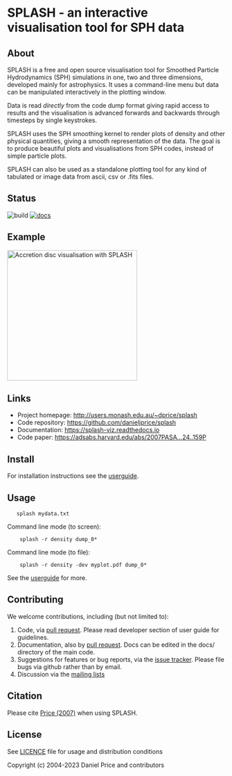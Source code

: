 SPLASH - an interactive visualisation tool for SPH data
=======================================================

About
-----
SPLASH is a free and open source visualisation tool for Smoothed Particle Hydrodynamics (SPH) simulations in one, two and three dimensions, developed mainly for astrophysics. It uses a command-line menu but data can be manipulated interactively in the plotting window.

Data is read *directly* from the code dump format giving rapid access to results and the visualisation is advanced forwards and backwards through timesteps by single keystrokes.

SPLASH uses the SPH smoothing kernel to render plots of density and other physical quantities, giving a smooth representation of the data. The goal is to produce beautiful plots and visualisations from SPH codes, instead of simple particle plots.

SPLASH can also be used as a standalone plotting tool for any kind of tabulated or image data from ascii, csv or .fits files.

Status
------
![build](https://github.com/danieljprice/splash/workflows/build/badge.svg)
[![docs](https://readthedocs.org/projects/splash-viz/badge/?version=latest)](https://splash-viz.readthedocs.io/en/latest/?badge=latest)

Example
-------
<img src="https://splash-viz.readthedocs.io/en/latest/_images/default-mode.png" alt="Accretion disc visualisation with SPLASH" height="300"/>

Links
-----

- Project homepage: http://users.monash.edu.au/~dprice/splash
- Code repository: https://github.com/danieljprice/splash
- Documentation: https://splash-viz.readthedocs.io
- Code paper: https://adsabs.harvard.edu/abs/2007PASA...24..159P

Install
-------
For installation instructions see the [userguide](https://splash-viz.readthedocs.io/en/latest/getting-started.html).

Usage
------------
```
   splash mydata.txt
```

Command line mode (to screen):
```
    splash -r density dump_0*
```
Command line mode (to file):
```
    splash -r density -dev myplot.pdf dump_0*
```

See the [userguide](https://splash-viz.readthedocs.io) for more.

Contributing
------------
We welcome contributions, including (but not limited to):

1. Code, via [pull request](https://github.com/danieljprice/splash/pulls). Please read developer section of user guide for guidelines.
2. Documentation, also by [pull request](https://github.com/danieljprice/splash/pulls). Docs can be edited in the docs/ directory of the main code.
3. Suggestions for features or bug reports, via the [issue tracker](https://github.com/danieljprice/splash/issues/new). Please file bugs via github rather than by email.
4. Discussion via the [mailing lists](http://users.monash.edu.au/~dprice/splash/mailinglists.html)

Citation
--------
Please cite [Price (2007)](https://adsabs.harvard.edu/abs/2007PASA...24..159P)
when using SPLASH.

License
-------
See [LICENCE](LICENCE) file for usage and distribution conditions

Copyright (c) 2004-2023 Daniel Price and contributors
